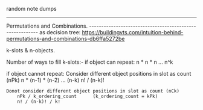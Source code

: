 random note dumps

---

Permutations and Combinations. ---------------------------------------------------------
as decision tree: <https://buildingvts.com/intuition-behind-permutations-and-combinations-db6ffa5272be>

k-slots & n-objects.

Number of ways to fill k-slots:-
if object can repeat: 
    n * n * n ... 
    n^k

if object cannot repeat:
    Consider different object positions in slot as count (nPk)
        n * (n-1) * (n-2) ... (n-k)
        n! / (n-k)!

    Donot consider different object positions in slot as count (nCk)
        nPk / k_ordering_count      (k_ordering_count = kPk)
        n! / (n-k)! / k!